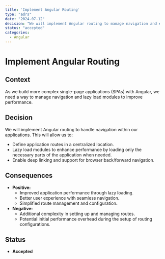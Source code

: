 ```yaml
---
title: 'Implement Angular Routing'
type: "adrs"
date: "2024-07-12"
decision: "We will implement Angular routing to manage navigation and enable lazy loading for improved performance."
status: "accepted"
categories:
  - Angular
---
```


# Implement Angular Routing

## Context

As we build more complex single-page applications (SPAs) with Angular, we need a way to manage navigation and lazy load modules to improve performance.

## Decision

We will implement Angular routing to handle navigation within our applications. This will allow us to:

- Define application routes in a centralized location.
- Lazy load modules to enhance performance by loading only the necessary parts of the application when needed.
- Enable deep linking and support for browser back/forward navigation.

## Consequences

- **Positive:**
  - Improved application performance through lazy loading.
  - Better user experience with seamless navigation.
  - Simplified route management and configuration.
- **Negative:**
  - Additional complexity in setting up and managing routes.
  - Potential initial performance overhead during the setup of routing configurations.

## Status

- **Accepted**

